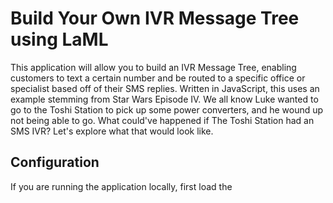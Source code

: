 # Build Your Own IVR Message Tree using LaML

This application will allow you to build an IVR Message Tree, enabling customers to text a certain number and be routed to a specific office or specialist based off of their SMS replies. Written in JavaScript, this uses an example stemming from Star Wars Episode IV. We all know Luke wanted to go to the Toshi Station to pick up some power converters, and he wound up not being able to go. What could've happened if The Toshi Station had an SMS IVR? Let's explore what that would look like. 

## Configuration

If you are running the application locally, first load the

